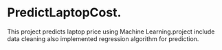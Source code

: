 # PredictLaptopCost.
This project predicts laptop price using Machine Learning.project include data cleaning also implemented regression algorithm for prediction.
